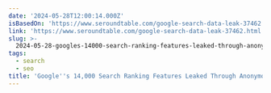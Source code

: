 ```yaml
---
date: '2024-05-28T12:00:14.000Z'
isBasedOn: 'https://www.seroundtable.com/google-search-data-leak-37462.html'
link: 'https://www.seroundtable.com/google-search-data-leak-37462.html'
slug: >-
  2024-05-28-googles-14000-search-ranking-features-leaked-through-anonymous-source
tags:
  - search
  - seo
title: 'Google''s 14,000 Search Ranking Features Leaked Through Anonymous Source'
---
```

 
